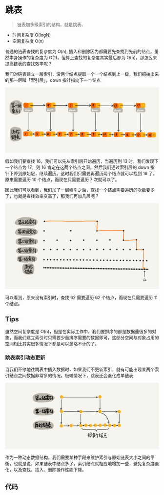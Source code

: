 # 跳表

> 链表加多级索引的结构，就是跳表、

- 时间复杂度 O(logN)
- 空间复杂度 O(n)

普通的链表查找的复杂度为 O(n), 插入和删除因为都需要先查找到先前的结点，虽然本身操作的复杂度为 O(1)，但算上查找的复杂度其实最后都为 O(n)。那怎么来提高链表的查找效率呢？

我们对链表建立一层索引，没两个结点提取一个一个结点到上一级，我们把抽出来的那一层叫「索引层」，down 指针指向下一个结点

![skipList](img/skipList.jpg)

假如我们要查找 16，我们可以先从索引层开始遍历，当遍历到 13 时，我们发现下一个结点为 17，则 16 肯定在这两个结点之间。然后我们通过索引层的 down 指针下降到原始层，继续遍历。这时我们只需要再遍历两个结点就可以找到 16 了。原来需要遍历 10 个结点，而现在只需要遍历 7 次就可以了。

因此我们可以看到，我们加了一层索引之后，查找一个结点需要遍历的次数变少了，也就是查找效率变高了，那我们再加几层呢？

![skipList2](img/skipList2.jpg)

可以看到，原来没有索引时，查找 62 需要遍历 62 个结点，而现在只需要遍历 11 个结点。

## Tips

虽然空间复杂度是 O(n)，但是在实际工作中，我们要排序的都是数据量很多的对象，而我们建立索引时只需要少量排序需要的数据即可，这部分空间与对象占用的空间相比其实很多情况下都是可以忽略不计的了。

### 跳表索引动态更新

当我们不停地往跳表中插入数据时，如果我们不更新索引，就有可能出现某两个索引结点之间数据非常多的情况。极端情况下，跳表还会退化成单链表

![skipList3](img/skipList3.jpg)

作为一种动态数据结构，我们需要某种手段来维护索引与原始链表大小之间的平衡，也就是说，如果链表中结点多了，索引结点就相应地增加一些，避免复杂度退化，以及查找、插入、删除操作性能下降。

## 代码

```ts

```

